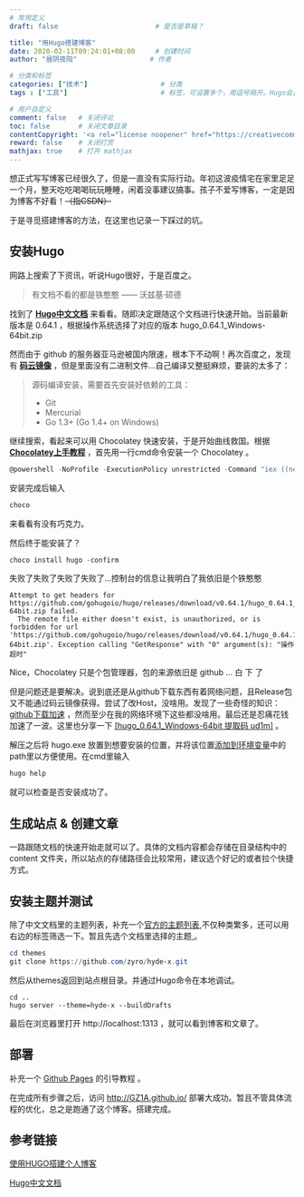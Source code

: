 ```yaml
---
# 常用定义
draft: false                		# 是否是草稿？

title: "用Hugo搭建博客"
date: 2020-02-11T09:24:01+08:00		# 创建时间
author: "昼阴夜阳"             		# 作者

# 分类和标签
categories: ["技术"]		            # 分类
tags : ["工具"]  						# 标签，可设置多个，用逗号隔开。Hugo会自动生成标签的子URL

# 用户自定义
comment: false   # 关闭评论
toc: false       # 关闭文章目录
contentCopyright: '<a rel="license noopener" href="https://creativecommons.org/licenses/by-nc-nd/4.0/" target="_blank">CC BY-NC-ND 4.0</a>'	#自定义文章的版权规则
reward: false	 # 关闭打赏
mathjax: true    # 打开 mathjax
---
```


想正式写写博客已经很久了，但是一直没有实际行动。年初这波疫情宅在家里足足一个月，整天吃吃喝喝玩玩睡睡，闲着没事建议搞事。孩子不爱写博客，一定是因为博客不好看！~~（指CSDN）~~

于是寻觅搭建博客的方法，在这里也记录一下踩过的坑。

## 安装Hugo

网路上搜索了下资讯，听说Hugo很好，于是百度之。

> 有文档不看的都是铁憨憨 —— 沃兹基·硕德

找到了 [**Hugo中文文档**](https://www.gohugo.org/) 来看看。随即决定跟随这个文档进行快速开始。当前最新版本是 0.64.1 ，根据操作系统选择了对应的版本 hugo_0.64.1_Windows-64bit.zip 

然而由于 github 的服务器亚马逊被国内限速，根本下不动啊！再次百度之，发现有 [**码云镜像**](https://gitee.com/mirrors/Hugo-Go) ，但是里面没有二进制文件...自己编译又整挺麻烦，要装的太多了：

> 源码编译安装，需要首先安装好依赖的工具：
>
> - Git 
> - Mercurial
> - Go 1.3+ (Go 1.4+ on Windows)

继续搜索，看起来可以用 Chocolatey 快速安装，于是开始曲线救国。根据 [**Chocolatey上手教程**](https://www.jianshu.com/p/5325decea0d2) ，首先用一行cmd命令安装一个 Chocolatey 。

```powershell
@powershell -NoProfile -ExecutionPolicy unrestricted -Command "iex ((new-object net.webclient).DownloadString('https://chocolatey.org/install.ps1'))" && SET PATH=%PATH%;%ALLUSERSPROFILE%\chocolatey\bin
```

安装完成后输入

```powershell
choco
```

来看看有没有巧克力。

然后终于能安装了？

```powershell
choco install hugo -confirm
```

失败了失败了失败了失败了...控制台的信息让我明白了我依旧是个铁憨憨

```
Attempt to get headers for https://github.com/gohugoio/hugo/releases/download/v0.64.1/hugo_0.64.1_Windows-64bit.zip failed.
  The remote file either doesn't exist, is unauthorized, or is forbidden for url 'https://github.com/gohugoio/hugo/releases/download/v0.64.1/hugo_0.64.1_Windows-64bit.zip'. Exception calling "GetResponse" with "0" argument(s): "操作超时"
```

Nice，Chocolatey 只是个包管理器，包的来源依旧是 github ...  白  下  了

但是问题还是要解决。说到底还是从github下载东西有着网络问题，且Release包又不能通过码云镜像获得。尝试了改Host，没啥用。发现了一些奇怪的知识： [github下载加速](https://blog.csdn.net/kcx64/article/details/83866633)  ，然而至少在我的网络环境下这些都没啥用。最后还是忍痛花钱加速了一波。这里也分享一下 [[hugo_0.64.1_Windows-64bit 提取码 ud1m]](https://pan.baidu.com/s/18f-1_8B6UsLNSqM1obQ02g) 。

解压之后将 hugo.exe 放置到想要安装的位置，并将该位置[添加到环境变量](https://blog.csdn.net/yeyueqin/article/details/92801051)中的path里以方便使用。在cmd里输入

```powershell
hugo help
```

就可以检查是否安装成功了。

## 生成站点 & 创建文章

一路跟随文档的快速开始走就可以了。具体的文档内容都会存储在目录结构中的 content 文件夹，所以站点的存储路径会比较常用，建议选个好记的或者拉个快捷方式。

## 安装主题并测试

除了中文文档里的主题列表，补充一个[官方的主题列表](https://themes.gohugo.io/),不仅种类繁多，还可以用右边的标签筛选一下。暂且先选个文档里选择的主题[ ](https://github.com/xianmin/hugo-theme-jane)。

```powershell
cd themes
git clone https://github.com/zyro/hyde-x.git
```

然后从themes返回到站点根目录。并通过Hugo命令在本地调试。

```
cd ..
hugo server --theme=hyde-x --buildDrafts
```

最后在浏览器里打开 http://localhost:1313 ，就可以看到博客和文章了。

## 部署

补充一个 [Github Pages](https://pages.github.com/) 的引导教程 。

在完成所有步骤之后，访问 http://GZ1A.github.io/ 部署大成功。暂且不管具体流程的优化，总之是跑通了这个博客。搭建完成。

## 参考链接

[使用HUGO搭建个人博客](https://www.jianshu.com/p/4669fb3bf35a)

[Hugo中文文档](https://www.gohugo.org/) 

